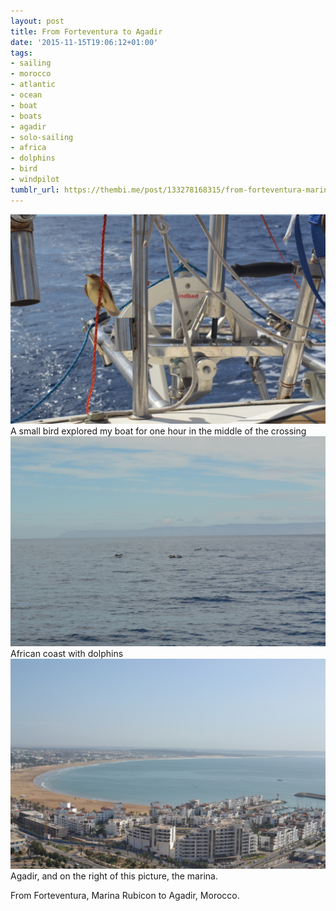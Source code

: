 ```yaml
---
layout: post
title: From Forteventura to Agadir
date: '2015-11-15T19:06:12+01:00'
tags:
- sailing
- morocco
- atlantic
- ocean
- boat
- boats
- agadir
- solo-sailing
- africa
- dolphins
- bird
- windpilot
tumblr_url: https://thembi.me/post/133278168315/from-forteventura-marina-rubicon-to-agadir
---
```

 ![](/files/tumblr_nxvbmcndns1tq106bo1_1280.jpg)  
A small bird explored my boat for one hour in the middle of the crossing ![](/files/tumblr_nxvbmcndns1tq106bo2_1280.jpg)  
African coast with dolphins ![](/files/tumblr_nxvbmcndns1tq106bo3_1280.jpg)  
Agadir, and on the right of this picture, the marina.  

From Forteventura, Marina Rubicon to Agadir, Morocco.

